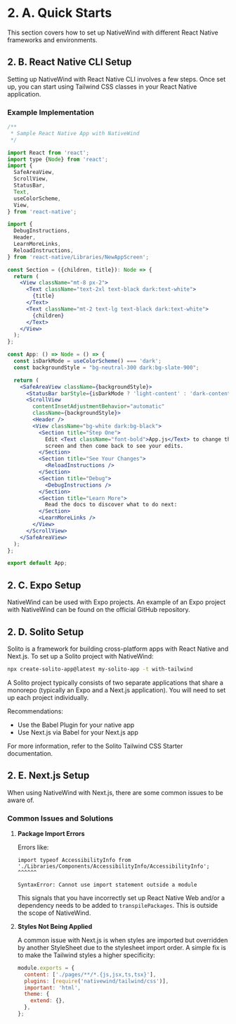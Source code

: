 # 2. A. Quick Starts

This section covers how to set up NativeWind with different React Native frameworks and environments.

## 2. B. React Native CLI Setup

Setting up NativeWind with React Native CLI involves a few steps. Once set up, you can start using Tailwind CSS classes in your React Native application.

### Example Implementation

```jsx
/**
 * Sample React Native App with NativeWind
 */

import React from 'react';
import type {Node} from 'react';
import {
  SafeAreaView,
  ScrollView,
  StatusBar,
  Text,
  useColorScheme,
  View,
} from 'react-native';

import {
  DebugInstructions,
  Header,
  LearnMoreLinks,
  ReloadInstructions,
} from 'react-native/Libraries/NewAppScreen';

const Section = ({children, title}): Node => {
  return (
    <View className="mt-8 px-2">
      <Text className="text-2xl text-black dark:text-white">
        {title}
      </Text>
      <Text className="mt-2 text-lg text-black dark:text-white">
        {children}
      </Text>
    </View>
  );
};

const App: () => Node = () => {
  const isDarkMode = useColorScheme() === 'dark';
  const backgroundStyle = "bg-neutral-300 dark:bg-slate-900";

  return (
    <SafeAreaView className={backgroundStyle}>
      <StatusBar barStyle={isDarkMode ? 'light-content' : 'dark-content'} />
      <ScrollView
        contentInsetAdjustmentBehavior="automatic"
        className={backgroundStyle}>
        <Header />
        <View className="bg-white dark:bg-black">
          <Section title="Step One">
            Edit <Text className="font-bold">App.js</Text> to change this
            screen and then come back to see your edits.
          </Section>
          <Section title="See Your Changes">
            <ReloadInstructions />
          </Section>
          <Section title="Debug">
            <DebugInstructions />
          </Section>
          <Section title="Learn More">
            Read the docs to discover what to do next:
          </Section>
          <LearnMoreLinks />
        </View>
      </ScrollView>
    </SafeAreaView>
  );
};

export default App;
```

## 2. C. Expo Setup

NativeWind can be used with Expo projects. An example of an Expo project with NativeWind can be found on the official GitHub repository.

## 2. D. Solito Setup

Solito is a framework for building cross-platform apps with React Native and Next.js. To set up a Solito project with NativeWind:

```bash
npx create-solito-app@latest my-solito-app -t with-tailwind
```

A Solito project typically consists of two separate applications that share a monorepo (typically an Expo and a Next.js application). You will need to set up each project individually.

Recommendations:

- Use the Babel Plugin for your native app
- Use Next.js via Babel for your Next.js app

For more information, refer to the Solito Tailwind CSS Starter documentation.

## 2. E. Next.js Setup

When using NativeWind with Next.js, there are some common issues to be aware of.

### Common Issues and Solutions

1. **Package Import Errors**

   Errors like:

   ```
   import typeof AccessibilityInfo from './Libraries/Components/AccessibilityInfo/AccessibilityInfo';
   ^^^^^^

   SyntaxError: Cannot use import statement outside a module
   ```

   This signals that you have incorrectly set up React Native Web and/or a dependency needs to be added to `transpilePackages`. This is outside the scope of NativeWind.

2. **Styles Not Being Applied**

   A common issue with Next.js is when styles are imported but overridden by another StyleSheet due to the stylesheet import order. A simple fix is to make the Tailwind styles a higher specificity:

   ```js
   module.exports = {
     content: ['./pages/**/*.{js,jsx,ts,tsx}'],
     plugins: [require('nativewind/tailwind/css')],
     important: 'html',
     theme: {
       extend: {},
     },
   };
   ```
